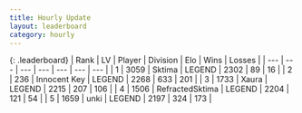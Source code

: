 ```yaml
---
title: Hourly Update
layout: leaderboard
category: hourly
---
```


{: .leaderboard}
| Rank | LV | Player | Division | Elo | Wins | Losses |
| --- | --- | --- | --- | --- | --- | --- |
| <span data-change="0">1</span> | 3059 | <span title="ID: 353063">Sktima</span> | LEGEND | <span data-change="0">2302</span> | <span data-change="0">89</span> | <span data-change="0">16</span> |
| <span data-change="0">2</span> | 236 | <span title="ID: 773025">Innocent Key</span> | LEGEND | <span data-change="3">2268</span> | <span data-change="1">633</span> | <span data-change="0">201</span> |
| <span data-change="0">3</span> | 1733 | <span title="ID: 200908">Xaura</span> | LEGEND | <span data-change="0">2215</span> | <span data-change="0">207</span> | <span data-change="0">106</span> |
| <span data-change="0">4</span> | 1506 | <span title="ID: 402846">RefractedSktima</span> | LEGEND | <span data-change="0">2204</span> | <span data-change="0">121</span> | <span data-change="0">54</span> |
| <span data-change="0">5</span> | 1659 | <span title="ID: 692745">unki</span> | LEGEND | <span data-change="0">2197</span> | <span data-change="0">324</span> | <span data-change="0">173</span> |